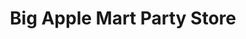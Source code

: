 ---
title: "Big Apple Mart Party Store"
url: /grand-rapids/big-apple-mart-party-store/
shop: Lebensmittel
---